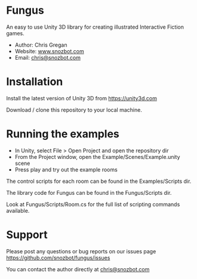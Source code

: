 Fungus
======

An easy to use Unity 3D library for creating illustrated Interactive Fiction games.

- Author: Chris Gregan
- Website: www.snozbot.com
- Email: chris@snozbot.com

Installation
============

Install the latest version of Unity 3D from https://unity3d.com

Download / clone this repository to your local machine.

Running the examples
====================

- In Unity, select File > Open Project and open the repository dir
- From the Project window, open the Example/Scenes/Example.unity scene
- Press play and try out the example rooms

The control scripts for each room can be found in the Examples/Scripts dir.

The library code for Fungus can be found in the Fungus/Scripts dir.

Look at Fungus/Scripts/Room.cs for the full list of scripting commands available.

Support
=======

Please post any questions or bug reports on our issues page
https://github.com/snozbot/fungus/issues

You can contact the author directly at chris@snozbot.com
